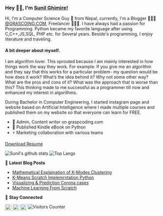 ### Hey 👋🏽, I'm [Sunil Ghimire!](https://sunilghimire.com.np/) 

Hi, I'm  a Computer Science Guy 🚀 from Nepal, currently, I'm a Blogger 🙍🏽‍♂️ [@GRASCOING.COM](https://graspcoding.com/), Freelancer 👨🏽‍💻. I have always had a passion for Programming. Python became my favorite language after using C,C++,JS,SQL, PHP etc. for Several years. Beside's programming, I enjoy literature and traveling.

#### A bit deeper about myself. 

I am algorithm lover. This sprouted because I am mainly interested in how things work the way they work. For example: If you give me an algorithm and they say that this works for a particular problem- my question would be how does it work? What’s the idea behind it? Why not some other way? What are the pros and cons of it? What was the approach that is worse than this? This thinking made to me successful as a programmer till now and enhanced my interest in algorithms.

During Bachelor in Computer Engineering, I started instagram page and website based on Artificial Intelligence where I made multiple courses and published them on my website so that everyone can learn for FREE.

- 🔭 Admin, Content writer on graspcoding.com
- 🌱 Published Kindle eBook on Python
- ⚡  Marketing collaboration with various teams

[Download Resume](https://sunilghimire.com.np/)

![Sunil's github stats](https://github-readme-stats.vercel.app/api?username=sunil-gh&show_icons=true&hide_border=true) ![Top Langs](https://github-readme-stats.vercel.app/api/top-langs/?username=sunil-gh&layout=compact)


📕 **Latest Blog Posts**
<!-- BLOG-POST-LIST:START -->
- [Mathematical Explaination of K-Modes Clustering ](https://aihubprojects.com/k-modes-clustering-algorithm-mathematical-scratch-implementation/)
- [K-Means Scratch Implemrntation Python](https://aihubprojects.com/k-means-clustering-from-scratch-python/)
- [Visualizing & Prediction Corona cases](https://aihubprojects.com/visualizing-predicting-corona-cases/)
- [Machine Learning From Scratch](https://aihubprojects.com/machine-learning-from-scratch-python/)
<!-- BLOG-POST-LIST:END -->

💬 **Stay Connected**

<a href="https://sunilghimire.com.np">
  <img align="left" alt="Diwas | Website" width="22px" src="https://www.freepnglogos.com/uploads/logo-website-png/logo-website-website-logo-png-transparent-background-background-15.png" />
</a>

<a href="https://www.linkedin.com/in/ghimiresunil/">
  <img align="left" alt="Sunil Linkedin" width="22px" src="https://www.pngfind.com/pngs/m/57-571935_linkedin-icon-vector-png-linkedin-circle-logo-transparent.png" />
</a>

<a href="https://www.instagram.com/_tech_tutor/">
  <img align="left" alt="Sunil Instagram" width="22px" src="https://www.freepnglogos.com/uploads/instagram-logo-png-transparent-0.png" />
</a>

<img src="https://visitor-badge.glitch.me/badge?page_id=sunil-gh.sunil-gh" alt="Visitors Counter">
                                              
